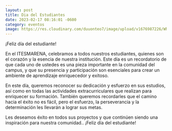 ```yaml
---
layout: post
title: Dia del Estudiantes
date: 2023-02-17 08:16:01 -0600
category: eventos
image: https://res.cloudinary.com/duuonteo7/image/upload/v1676987226/WhatsApp_Image_2023-02-20_at_12.33.04_PM.jpg
---
```

¡Feliz día del estudiante!

En el ITESMARENA, celebramos a todos nuestros estudiantes, quienes son el corazón y la esencia de nuestra institución. Este día es un recordatorio de que cada uno de ustedes es una pieza importante en la comunidad del campus, y que su presencia y participación son esenciales para crear un ambiente de aprendizaje enriquecedor y exitoso.

En este día, queremos reconocer su dedicación y esfuerzo en sus estudios, así como en todas las actividades extracurriculares que realizan para enriquecer su formación. También queremos recordarles que el camino hacia el éxito no es fácil, pero el esfuerzo, la perseverancia y la determinación les llevarán a lograr sus metas.

Les deseamos éxito en todos sus proyectos y que continúen siendo una inspiración para nuestra comunidad.. ¡Feliz día del estudiante!
